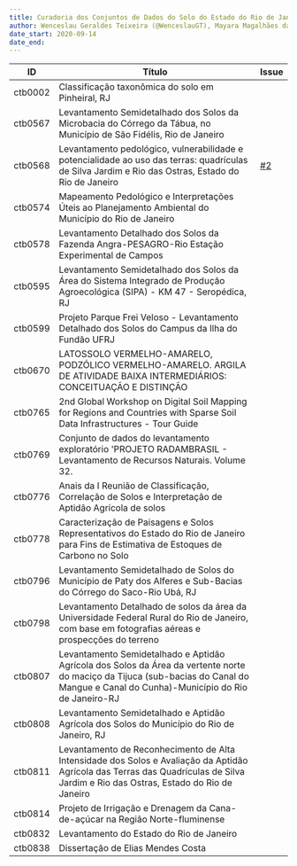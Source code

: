 ```yaml
---
title: Curadoria dos Conjuntos de Dados do Solo do Estado do Rio de Janeiro
author: Wenceslau Geraldes Teixeira (@WenceslauGT), Mayara Magalhães da Gama de Lima (mayaramgama), Letícia Guimarães Pimentel (@LeticiaG97), Alessandro Samuel-Rosa (@samuel-rosa)
date_start: 2020-09-14
date_end:
---
```


| ID | Título | Issue |
| -- | ------ | ----- |
| ctb0002 | Classificação taxonômica do solo em Pinheiral, RJ | |
| ctb0567 | Levantamento Semidetalhado dos Solos da Microbacia do Córrego da Tábua, no Município de São Fidélis, Rio de Janeiro ||
| ctb0568 | Levantamento pedológico, vulnerabilidade e potencialidade ao uso das terras: quadrículas de Silva Jardim e Rio das Ostras, Estado do Rio de Janeiro | [#2](../../issues/2) |
| ctb0574 | Mapeamento Pedológico e Interpretações Úteis ao Planejamento Ambiental do Município do Rio de Janeiro ||
| ctb0578 | Levantamento Detalhado dos Solos da Fazenda Angra-PESAGRO-Rio Estação Experimental de Campos ||
| ctb0595 | Levantamento Semidetalhado dos Solos da Área do Sistema Integrado de Produção Agroecológica (SIPA) - KM 47 - Seropédica, RJ ||
| ctb0599 | Projeto Parque Frei Veloso - Levantamento Detalhado dos Solos do Campus da Ilha do Fundão UFRJ ||
| ctb0670 | LATOSSOLO VERMELHO-AMARELO, PODZÓLICO VERMELHO-AMARELO. ARGILA DE ATIVIDADE BAIXA INTERMEDIÁRIOS: CONCEITUAÇÃO E DISTINÇÃO ||
| ctb0765 | 2nd Global Workshop on Digital Soil Mapping for Regions and Countries with Sparse Soil Data Infrastructures - Tour Guide ||
| ctb0769 | Conjunto de dados do levantamento exploratório 'PROJETO RADAMBRASIL - Levantamento de Recursos Naturais. Volume 32. ||
| ctb0776 | Anais da I Reunião de Classificação, Correlação de Solos e Interpretação de Aptidão Agrícola de solos ||
| ctb0778 | Caracterização de Paisagens e Solos Representativos do Estado do Rio de Janeiro para Fins de Estimativa de Estoques de Carbono no Solo ||
| ctb0796 | Levantamento Semidetalhado de Solos do Município de Paty dos Alferes e Sub-Bacias do Córrego do Saco-Rio Ubá, RJ ||
| ctb0798 | Levantamento Detalhado de solos da área da Universidade Federal Rural do Rio de Janeiro, com base em fotografias aéreas e prospecções do terreno ||
| ctb0807 | Levantamento Semidetalhado e Aptidão Agrícola dos Solos da Área da vertente norte do maciço da Tijuca (sub-bacias do Canal do Mangue e Canal do Cunha)-Município do Rio de Janeiro-RJ ||
| ctb0808 | Levantamento Semidetalhado e Aptidão Agrícola dos Solos do Município do Rio de Janeiro, RJ ||
| ctb0811 | Levantamento de Reconhecimento de Alta Intensidade dos Solos e Avaliação da Aptidão Agrícola das Terras das Quadrículas de Silva Jardim e Rio das Ostras, Estado do Rio de Janeiro ||
| ctb0814 | Projeto de Irrigação e Drenagem da Cana-de-açúcar na Região Norte-fluminense ||
| ctb0832 | Levantamento do Estado do Rio de Janeiro ||
| ctb0838 | Dissertação de Elias Mendes Costa ||